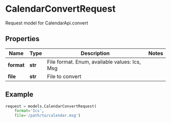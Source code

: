 # CalendarConvertRequest

Request model for CalendarApi.convert

## Properties

Name | Type | Description | Notes
---- | ---- | ----------- | -----
**format** |**str** |File format. Enum, available values: Ics, Msg |
**file** |**str** |File to convert |

## Example
```python
request = models.CalendarConvertRequest(
    format='Ics',
    file='/path/to/calendar.msg')
```
